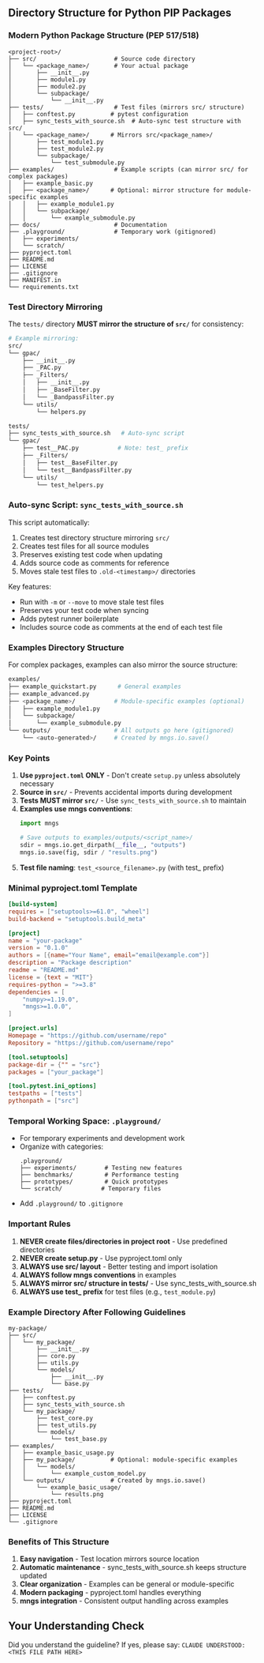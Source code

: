 <!-- ---
!-- Timestamp: 2025-05-29 20:47:38
!-- Author: ywatanabe
!-- File: /ssh:ywatanabe@sp:/home/ywatanabe/.dotfiles/.claude/to_claude/guidelines/python/IMPORTANT-MNGS-19-directory-structure-for-pip-package.md
!-- --- -->


## Directory Structure for Python PIP Packages

### Modern Python Package Structure (PEP 517/518)

```
<project-root>/
├── src/                      # Source code directory
│   └── <package_name>/       # Your actual package
│       ├── __init__.py
│       ├── module1.py
│       ├── module2.py
│       └── subpackage/
│           └── __init__.py
├── tests/                    # Test files (mirrors src/ structure)
│   ├── conftest.py          # pytest configuration
│   ├── sync_tests_with_source.sh  # Auto-sync test structure with src/
│   └── <package_name>/      # Mirrors src/<package_name>/
│       ├── test_module1.py
│       ├── test_module2.py
│       └── subpackage/
│           └── test_submodule.py
├── examples/                 # Example scripts (can mirror src/ for complex packages)
│   ├── example_basic.py
│   ├── <package_name>/      # Optional: mirror structure for module-specific examples
│   │   ├── example_module1.py
│   │   └── subpackage/
│   │       └── example_submodule.py
├── docs/                     # Documentation
├── .playground/              # Temporary work (gitignored)
│   ├── experiments/
│   └── scratch/
├── pyproject.toml
├── README.md
├── LICENSE
├── .gitignore
├── MANIFEST.in
└── requirements.txt
```

### Test Directory Mirroring

The `tests/` directory **MUST mirror the structure of `src/`** for consistency:

```bash
# Example mirroring:
src/
└── gpac/
    ├── __init__.py
    ├── _PAC.py
    ├── _Filters/
    │   ├── __init__.py
    │   ├── _BaseFilter.py
    │   └── _BandpassFilter.py
    └── utils/
        └── helpers.py

tests/
├── sync_tests_with_source.sh   # Auto-sync script
└── gpac/
    ├── test__PAC.py           # Note: test_ prefix
    ├── _Filters/
    │   ├── test__BaseFilter.py
    │   └── test__BandpassFilter.py
    └── utils/
        └── test_helpers.py
```

### Auto-sync Script: `sync_tests_with_source.sh`

This script automatically:
1. Creates test directory structure mirroring `src/`
2. Creates test files for all source modules
3. Preserves existing test code when updating
4. Adds source code as comments for reference
5. Moves stale test files to `.old-<timestamp>/` directories

Key features:
- Run with `-m` or `--move` to move stale test files
- Preserves your test code when syncing
- Adds pytest runner boilerplate
- Includes source code as comments at the end of each test file

### Examples Directory Structure

For complex packages, examples can also mirror the source structure:

```bash
examples/
├── example_quickstart.py      # General examples
├── example_advanced.py
├── <package_name>/           # Module-specific examples (optional)
│   ├── example_module1.py
│   └── subpackage/
│       └── example_submodule.py
└── outputs/                  # All outputs go here (gitignored)
    └── <auto-generated>/     # Created by mngs.io.save()
```

### Key Points

1. **Use `pyproject.toml` ONLY** - Don't create `setup.py` unless absolutely necessary
2. **Source in `src/`** - Prevents accidental imports during development
3. **Tests MUST mirror `src/`** - Use `sync_tests_with_source.sh` to maintain
4. **Examples use mngs conventions**:
   ```python
   import mngs
   
   # Save outputs to examples/outputs/<script_name>/
   sdir = mngs.io.get_dirpath(__file__, "outputs")
   mngs.io.save(fig, sdir / "results.png")
   ```
5. **Test file naming**: `test_<source_filename>.py` (with test_ prefix)

### Minimal pyproject.toml Template

```toml
[build-system]
requires = ["setuptools>=61.0", "wheel"]
build-backend = "setuptools.build_meta"

[project]
name = "your-package"
version = "0.1.0"
authors = [{name="Your Name", email="email@example.com"}]
description = "Package description"
readme = "README.md"
license = {text = "MIT"}
requires-python = ">=3.8"
dependencies = [
    "numpy>=1.19.0",
    "mngs>=1.0.0",
]

[project.urls]
Homepage = "https://github.com/username/repo"
Repository = "https://github.com/username/repo"

[tool.setuptools]
package-dir = {"" = "src"}
packages = ["your_package"]

[tool.pytest.ini_options]
testpaths = ["tests"]
pythonpath = ["src"]
```

### Temporal Working Space: `.playground/`
- For temporary experiments and development work
- Organize with categories:
  ```
  .playground/
  ├── experiments/        # Testing new features
  ├── benchmarks/         # Performance testing
  ├── prototypes/         # Quick prototypes
  └── scratch/           # Temporary files
  ```
- Add `.playground/` to `.gitignore`

### Important Rules
1. **NEVER create files/directories in project root** - Use predefined directories
2. **NEVER create setup.py** - Use pyproject.toml only
3. **ALWAYS use src/ layout** - Better testing and import isolation
4. **ALWAYS follow mngs conventions** in examples
5. **ALWAYS mirror src/ structure in tests/** - Use sync_tests_with_source.sh
6. **ALWAYS use test_ prefix** for test files (e.g., `test_module.py`)

### Example Directory After Following Guidelines
```
my-package/
├── src/
│   └── my_package/
│       ├── __init__.py
│       ├── core.py
│       ├── utils.py
│       └── models/
│           ├── __init__.py
│           └── base.py
├── tests/
│   ├── conftest.py
│   ├── sync_tests_with_source.sh
│   └── my_package/
│       ├── test_core.py
│       ├── test_utils.py
│       └── models/
│           └── test_base.py
├── examples/
│   ├── example_basic_usage.py
│   ├── my_package/          # Optional: module-specific examples
│   │   └── models/
│   │       └── example_custom_model.py
│   └── outputs/             # Created by mngs.io.save()
│       └── example_basic_usage/
│           └── results.png
├── pyproject.toml
├── README.md
├── LICENSE
└── .gitignore
```

### Benefits of This Structure

1. **Easy navigation** - Test location mirrors source location
2. **Automatic maintenance** - sync_tests_with_source.sh keeps structure updated
3. **Clear organization** - Examples can be general or module-specific
4. **Modern packaging** - pyproject.toml handles everything
5. **mngs integration** - Consistent output handling across examples

## Your Understanding Check
Did you understand the guideline? If yes, please say:
`CLAUDE UNDERSTOOD: <THIS FILE PATH HERE>`

<!-- EOF -->